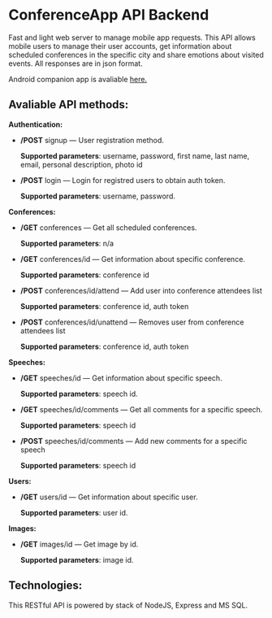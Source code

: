 # ConferenceApp API Backend

Fast and light web server to manage mobile app requests. This API allows mobile users to manage their user accounts, get information about scheduled conferences in the specific city and share emotions about visited events. All responses are in json format.

Android companion app is avaliable [here.](https://github.com/dbulgakov/ConferenceApp)


## Avaliable API methods:
**Authentication:**
* **/POST** signup — User registration method.

	**Supported parameters**: username, password, first name, last name, email, personal description, photo id
* **/POST** login — Login for registred users to obtain auth token.

	**Supported parameters**: username, password.
	
**Conferences:**
* **/GET** conferences — Get all scheduled conferences.

	**Supported parameters**: n/a
* **/GET** conferences/id — Get information about specific conference.

	**Supported parameters**: conference id
* **/POST** conferences/id/attend — Add user into conference attendees list 

	**Supported parameters**: conference id, auth token
* **/POST** conferences/id/unattend — Removes user from conference attendees list 

	**Supported parameters**: conference id, auth token

**Speeches:**
* **/GET** speeches/id — Get information about specific speech.

	**Supported parameters**: speech id.
* **/GET** speeches/id/comments — Get all comments for a specific speech.

	**Supported parameters**: speech id
* **/POST** speeches/id/comments — Add new comments for a specific speech

	**Supported parameters**: speech id

**Users:**
* **/GET** users/id — Get information about specific user.

	**Supported parameters**: user id.

**Images:**
* **/GET** images/id — Get image by id.

	**Supported parameters**: image id.

## Technologies:
This RESTful API is powered by stack of NodeJS, Express and MS SQL.
